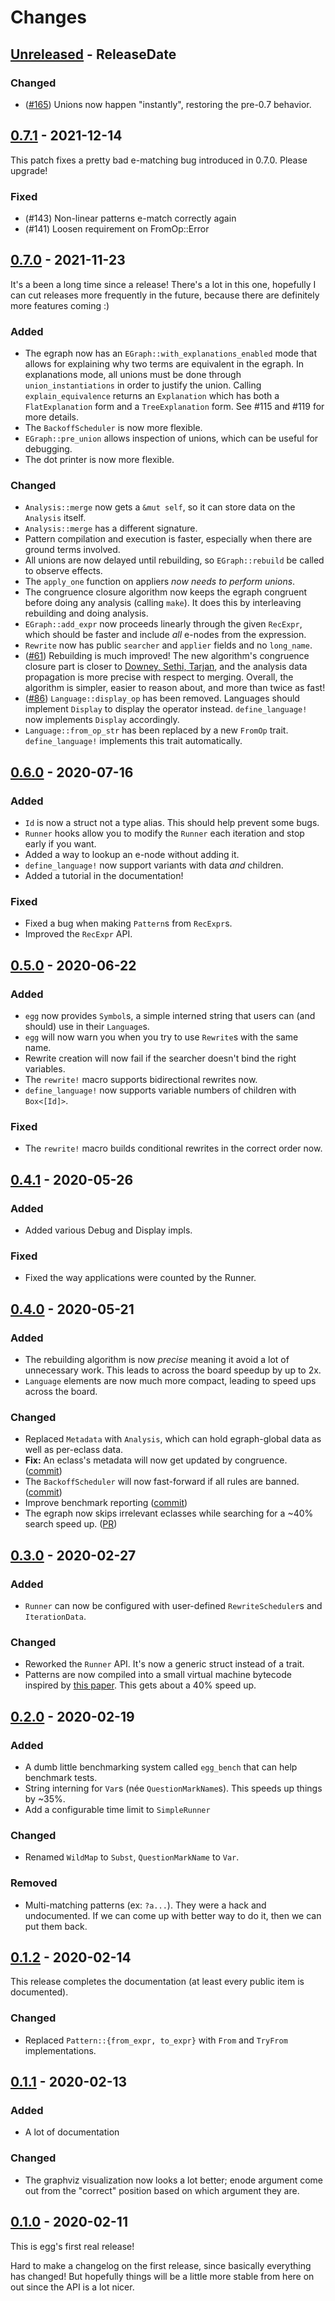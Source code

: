 # Changes

## [Unreleased] - ReleaseDate

### Changed
- ([#165](https://github.com/egraphs-good/egg/pull/165)) Unions now happen "instantly", restoring the pre-0.7 behavior. 

## [0.7.1] - 2021-12-14

This patch fixes a pretty bad e-matching bug introduced in 0.7.0. Please upgrade!

### Fixed
- (#143) Non-linear patterns e-match correctly again
- (#141) Loosen requirement on FromOp::Error

## [0.7.0] - 2021-11-23

It's a been a long time since a release! 
There's a lot in this one, hopefully I can cut releases more frequently in the future,
 because there are definitely more features coming :)

### Added
- The egraph now has an `EGraph::with_explanations_enabled` mode that allows for
  explaining why two terms are equivalent in the egraph.
  In explanations mode, all unions must be done through `union_instantiations` in order
  to justify the union.
  Calling `explain_equivalence` returns an `Explanation`
  which has both a `FlatExplanation` form and a
  `TreeExplanation` form.
  See #115 and #119 for more details.
- The `BackoffScheduler` is now more flexible.
- `EGraph::pre_union` allows inspection of unions, which can be useful for debugging.
- The dot printer is now more flexible.

### Changed

- `Analysis::merge` now gets a `&mut self`, so it can store data on the `Analysis` itself.
- `Analysis::merge` has a different signature.
- Pattern compilation and execution is faster, especially when there are ground terms involved.
- All unions are now delayed until rebuilding, so `EGraph::rebuild` be called to observe effects.
- The `apply_one` function on appliers *now needs to perform unions*.
- The congruence closure algorithm now keeps the egraph congruent before
  doing any analysis (calling `make`). It does this by interleaving rebuilding
  and doing analysis.
- `EGraph::add_expr` now proceeds linearly through the given `RecExpr`, which
  should be faster and include _all_ e-nodes from the expression.
- `Rewrite` now has public `searcher` and `applier` fields and no `long_name`.
- ([#61](https://github.com/egraphs-good/egg/pull/61))
  Rebuilding is much improved!
  The new algorithm's congruence closure part is closer to
  [Downey, Sethi, Tarjan](https://dl.acm.org/doi/pdf/10.1145/322217.322228),
  and the analysis data propagation is more precise with respect to merging.
  Overall, the algorithm is simpler, easier to reason about, and more than twice as fast!
- ([#86](https://github.com/egraphs-good/egg/pull/86))
  `Language::display_op` has been removed. Languages should implement `Display`
  to display the operator instead. `define_language!` now implements `Display`
  accordingly.
- `Language::from_op_str` has been replaced by a new `FromOp` trait.
  `define_language!` implements this trait automatically.

## [0.6.0] - 2020-07-16

### Added
- `Id` is now a struct not a type alias. This should help prevent some bugs.
- `Runner` hooks allow you to modify the `Runner` each iteration and stop early if you want.
- Added a way to lookup an e-node without adding it.
- `define_language!` now support variants with data _and_ children.
- Added a tutorial in the documentation!

### Fixed
- Fixed a bug when making `Pattern`s from `RecExpr`s.
- Improved the `RecExpr` API.

## [0.5.0] - 2020-06-22

### Added
- `egg` now provides `Symbol`s, a simple interned string that users can (and
  should) use in their `Language`s.
- `egg` will now warn you when you try to use `Rewrite`s with the same name.
- Rewrite creation will now fail if the searcher doesn't bind the right variables.
- The `rewrite!` macro supports bidirectional rewrites now.
- `define_language!` now supports variable numbers of children with `Box<[Id]>`.

### Fixed
- The `rewrite!` macro builds conditional rewrites in the correct order now.

## [0.4.1] - 2020-05-26

### Added
- Added various Debug and Display impls.

### Fixed
- Fixed the way applications were counted by the Runner.

## [0.4.0] - 2020-05-21

### Added
- The rebuilding algorithm is now _precise_ meaning it avoid a lot of
  unnecessary work. This leads to across the board speedup by up to 2x.
- `Language` elements are now much more compact, leading to speed ups across the board.

### Changed
- Replaced `Metadata` with `Analysis`, which can hold egraph-global data as well
  as per-eclass data.
- **Fix:**
  An eclass's metadata will now get updated by
  congruence.
  ([commit](https://github.com/egraphs-good/egg/commit/0de75c9c9b0a80adb67fb78cc98cce3da383621a))
- The `BackoffScheduler` will now fast-forward if all rules are banned.
  ([commit](https://github.com/egraphs-good/egg/commit/dd172ef77279e28448d0bf8147e0171a8175228d))
- Improve benchmark reporting
  ([commit](https://github.com/egraphs-good/egg/commit/ca2ea5e239feda7eb6971942e119075f55f869ab))
- The egraph now skips irrelevant eclasses while searching for a ~40% search speed up.
  ([PR](https://github.com/egraphs-good/egg/pull/21))

## [0.3.0] - 2020-02-27

### Added
- `Runner` can now be configured with user-defined `RewriteScheduler`s
  and `IterationData`.

### Changed
- Reworked the `Runner` API. It's now a generic struct instead of a
  trait.
- Patterns are now compiled into a small virtual machine bytecode inspired
  by [this paper](https://link.springer.com/chapter/10.1007/978-3-540-73595-3_13).
  This gets about a 40% speed up.

## [0.2.0] - 2020-02-19

### Added

- A dumb little benchmarking system called `egg_bench` that can help
  benchmark tests.
- String interning for `Var`s (née `QuestionMarkName`s).
  This speeds up things by ~35%.
- Add a configurable time limit to `SimpleRunner`

### Changed

- Renamed `WildMap` to `Subst`, `QuestionMarkName` to `Var`.

### Removed

- Multi-matching patterns (ex: `?a...`).
  They were a hack and undocumented.
  If we can come up with better way to do it, then we can put them back.

## [0.1.2] - 2020-02-14

This release completes the documentation
(at least every public item is documented).

### Changed
- Replaced `Pattern::{from_expr, to_expr}` with `From` and `TryFrom`
  implementations.

## [0.1.1] - 2020-02-13

### Added
- A lot of documentation

### Changed
- The graphviz visualization now looks a lot better; enode argument
  come out from the "correct" position based on which argument they
  are.

## [0.1.0] - 2020-02-11

This is egg's first real release!

Hard to make a changelog on the first release, since basically
everything has changed!
But hopefully things will be a little more stable from here on out
since the API is a lot nicer.

<!-- next-url -->
[Unreleased]: https://github.com/egraphs-good/egg/compare/v0.7.1...HEAD
[0.7.1]: https://github.com/egraphs-good/egg/compare/v0.7.0...v0.7.1
[0.7.0]: https://github.com/egraphs-good/egg/compare/v0.6.0...v0.7.0
[0.6.0]: https://github.com/egraphs-good/egg/compare/v0.5.0...v0.6.0
[0.5.0]: https://github.com/egraphs-good/egg/compare/v0.4.1...v0.5.0
[0.4.1]: https://github.com/egraphs-good/egg/compare/v0.4.0...v0.4.1
[0.4.0]: https://github.com/egraphs-good/egg/compare/v0.3.0...v0.4.0
[0.3.0]: https://github.com/egraphs-good/egg/compare/v0.2.0...v0.3.0
[0.2.0]: https://github.com/egraphs-good/egg/compare/v0.1.2...v0.2.0
[0.1.2]: https://github.com/egraphs-good/egg/compare/v0.1.1...v0.1.2
[0.1.1]: https://github.com/egraphs-good/egg/compare/v0.1.0...v0.1.1
[0.1.0]: https://github.com/egraphs-good/egg/tree/v0.1.0
